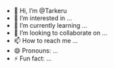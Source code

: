 - 👋 Hi, I’m @Tarkeru
- 👀 I’m interested in ...
- 🌱 I’m currently learning ...
- 💞️ I’m looking to collaborate on ...
- 📫 How to reach me ...
- 😄 Pronouns: ...
- ⚡ Fun fact: ...

<!---
Tarkeru/Tarkeru is a ✨ special ✨ repository because its `README.md` (this file) appears on your GitHub profile.
You can click the Preview link to take a look at your changes.
--->

